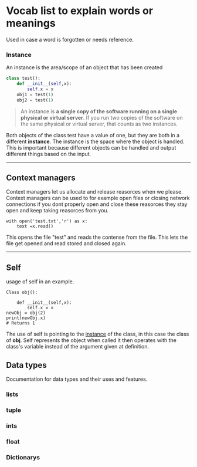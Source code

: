 # Vocab list to explain words or meanings
Used in case a word is forgotten or needs reference.


### Instance
An instance is the area/scope of an object that has been created
```python
class test():
	def __init__(self,x):
		self.x = x
	obj1 = test(1)
	obj2 = test(1)
```
>An instance is **a single copy of the software running on a single physical or virtual server**. If you run two copies of the software on the same physical or virtual server, that counts as two instances.

Both objects of the class test have a value of one, but they are both in a different **instance**. The instance is the space where the object is handled. This is important because different objects can be handled and output different things based on the input. 
***
## Context managers  
Context managers let us allocate and release reasorces when we please. Context managers can be used to for example open files or closing network connections if you dont properly open and close these reasorces they stay open and keep taking reasorces from you.
```Copy
with open('test.txt','r') as x:
	text =x.read()
```
This opens the file "test" and reads the contense from the file. This lets the file get opened and read stored and closed again. 
***
## Self
usage of self in an example.
```Copy
Class obj():

	def __init__(self,x):
		self.x = x
newObj = obj(2)
print(newObj.x)
# Returns 1
```
The use of self is pointing to the [instance](concepts.md###Instance) of the class, in this case the class of **obj**. Self represents the object when called it then operates with the class's variable instead of the argument given at definition.

## Data types
Documentation for data types and their uses and features.

### lists 

### tuple

### ints 

### float 

### Dictionarys 



